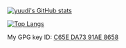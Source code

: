 
[![yuudi's GitHub stats](https://github-readme-stats.vercel.app/api?username=yuudi&cache_seconds=86400&show_icons=true&include_all_commits=true)](https://github.com/yuudi)

[![Top Langs](https://github-readme-stats.vercel.app/api/top-langs/?username=yuudi&cache_seconds=86400&layout=compact)](https://github.com/yuudi)

My GPG key ID: [C65E DA73 91AE 8658](https://gist.githubusercontent.com/yuudi/5e5cc1f47a7f068c2fa58da1eb3e9880/raw/d915c5a4ecc06876960eb126659e51d253ef898d/yuudi_public.asc)
